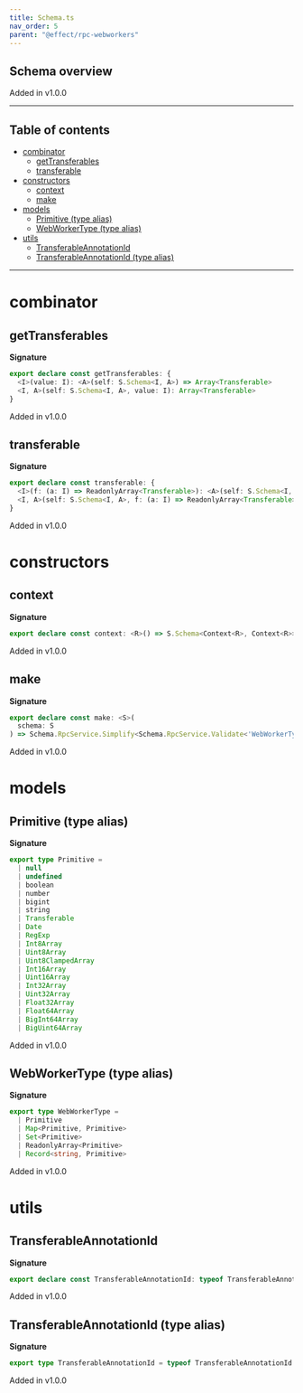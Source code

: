 ```yaml
---
title: Schema.ts
nav_order: 5
parent: "@effect/rpc-webworkers"
---
```


## Schema overview

Added in v1.0.0

---

<h2 class="text-delta">Table of contents</h2>

- [combinator](#combinator)
  - [getTransferables](#gettransferables)
  - [transferable](#transferable)
- [constructors](#constructors)
  - [context](#context)
  - [make](#make)
- [models](#models)
  - [Primitive (type alias)](#primitive-type-alias)
  - [WebWorkerType (type alias)](#webworkertype-type-alias)
- [utils](#utils)
  - [TransferableAnnotationId](#transferableannotationid)
  - [TransferableAnnotationId (type alias)](#transferableannotationid-type-alias)

---

# combinator

## getTransferables

**Signature**

```ts
export declare const getTransferables: {
  <I>(value: I): <A>(self: S.Schema<I, A>) => Array<Transferable>
  <I, A>(self: S.Schema<I, A>, value: I): Array<Transferable>
}
```

Added in v1.0.0

## transferable

**Signature**

```ts
export declare const transferable: {
  <I>(f: (a: I) => ReadonlyArray<Transferable>): <A>(self: S.Schema<I, A>) => S.Schema<I, A>
  <I, A>(self: S.Schema<I, A>, f: (a: I) => ReadonlyArray<Transferable>): S.Schema<I, A>
}
```

Added in v1.0.0

# constructors

## context

**Signature**

```ts
export declare const context: <R>() => S.Schema<Context<R>, Context<R>>
```

Added in v1.0.0

## make

**Signature**

```ts
export declare const make: <S>(
  schema: S
) => Schema.RpcService.Simplify<Schema.RpcService.Validate<'WebWorkerType', any, S>, never, never>
```

Added in v1.0.0

# models

## Primitive (type alias)

**Signature**

```ts
export type Primitive =
  | null
  | undefined
  | boolean
  | number
  | bigint
  | string
  | Transferable
  | Date
  | RegExp
  | Int8Array
  | Uint8Array
  | Uint8ClampedArray
  | Int16Array
  | Uint16Array
  | Int32Array
  | Uint32Array
  | Float32Array
  | Float64Array
  | BigInt64Array
  | BigUint64Array
```

Added in v1.0.0

## WebWorkerType (type alias)

**Signature**

```ts
export type WebWorkerType =
  | Primitive
  | Map<Primitive, Primitive>
  | Set<Primitive>
  | ReadonlyArray<Primitive>
  | Record<string, Primitive>
```

Added in v1.0.0

# utils

## TransferableAnnotationId

**Signature**

```ts
export declare const TransferableAnnotationId: typeof TransferableAnnotationId
```

Added in v1.0.0

## TransferableAnnotationId (type alias)

**Signature**

```ts
export type TransferableAnnotationId = typeof TransferableAnnotationId
```

Added in v1.0.0
